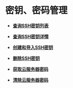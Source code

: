 # 密钥、密码管理<a name="ecs_03_1200"></a>

-   **[查询SSH密钥列表](查询SSH密钥列表.md)**  

-   **[查询SSH密钥详情](查询SSH密钥详情.md)**  

-   **[创建和导入SSH密钥](创建和导入SSH密钥.md)**  

-   **[删除SSH密钥](删除SSH密钥.md)**  

-   **[获取云服务器密码](获取云服务器密码-17.md)**  

-   **[清除云服务器密码](清除云服务器密码-18.md)**  

